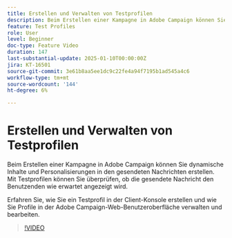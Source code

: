 ```yaml
---
title: Erstellen und Verwalten von Testprofilen
description: Beim Erstellen einer Kampagne in Adobe Campaign können Sie dynamische Inhalte und Personalisierungen in den gesendeten Nachrichten erstellen. Mit Testprofilen können Sie überprüfen, ob die gesendete Nachricht den Benutzenden wie erwartet angezeigt wird. Erfahren Sie, wie Sie ein Testprofil in der Client-Konsole erstellen und wie Sie Profile in der Adobe Campaign-Web-Benutzeroberfläche verwalten und bearbeiten.
feature: Test Profiles
role: User
level: Beginner
doc-type: Feature Video
duration: 147
last-substantial-update: 2025-01-10T00:00:00Z
jira: KT-16501
source-git-commit: 3e61b8aa5ee1dc9c22fe4a94f7195b1ad545a4c6
workflow-type: tm+mt
source-wordcount: '144'
ht-degree: 6%

---
```



# Erstellen und Verwalten von Testprofilen

Beim Erstellen einer Kampagne in Adobe Campaign können Sie dynamische Inhalte und Personalisierungen in den gesendeten Nachrichten erstellen. Mit Testprofilen können Sie überprüfen, ob die gesendete Nachricht den Benutzenden wie erwartet angezeigt wird.

Erfahren Sie, wie Sie ein Testprofil in der Client-Konsole erstellen und wie Sie Profile in der Adobe Campaign-Web-Benutzeroberfläche verwalten und bearbeiten.

>[!VIDEO](https://video.tv.adobe.com/v/3442904/?learn=on&enablevpops&captions=ger)
